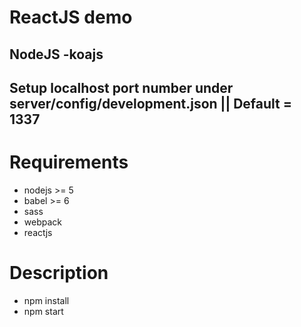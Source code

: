 # ReactJS demo
## NodeJS -koajs
## Setup localhost port number under server/config/development.json || Default = 1337

# Requirements

  - nodejs >= 5
  - babel >= 6
  - sass
  - webpack
  - reactjs

# Description

  - npm install
  - npm start
